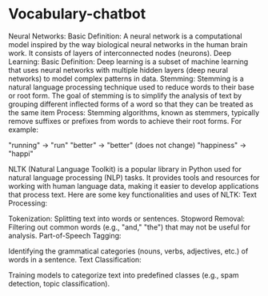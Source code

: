 # Vocabulary-chatbot
Neural Networks:
Basic Definition: A neural network is a computational model inspired by the way biological neural networks in the human brain work. It consists of layers of interconnected nodes (neurons).
Deep Learning:
Basic Definition: Deep learning is a subset of machine learning that uses neural networks with multiple hidden layers (deep neural networks) to model complex patterns in data.
Stemming:
Stemming is a natural language processing technique used to reduce words to their base or root form. The goal of stemming is to simplify the analysis of text by grouping different inflected forms of a word so that they can be treated as the same item
Process: Stemming algorithms, known as stemmers, typically remove suffixes or prefixes from words to achieve their root forms. For example:

"running" → "run"
"better" → "better" (does not change)
"happiness" → "happi"

NLTK (Natural Language Toolkit) is a popular library in Python used for natural language processing (NLP) tasks. It provides tools and resources for working with human language data, making it easier to develop applications that process text. Here are some key functionalities and uses of NLTK:
Text Processing:

Tokenization: Splitting text into words or sentences.
Stopword Removal: Filtering out common words (e.g., "and," "the") that may not be useful for analysis.
Part-of-Speech Tagging:

Identifying the grammatical categories (nouns, verbs, adjectives, etc.) of words in a sentence.
Text Classification:

Training models to categorize text into predefined classes (e.g., spam detection, topic classification).
